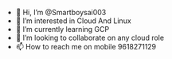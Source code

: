 - 👋 Hi, I’m @Smartboysai003
- 👀 I’m interested in Cloud And Linux
- 🌱 I’m currently learning GCP
- 💞️ I’m looking to collaborate on any cloud role
- 📫 How to reach me on mobile 9618271129

<!---
Smartboysai003/Smartboysai003 is a ✨ special ✨ repository because its `README.md` (this file) appears on your GitHub profile.
You can click the Preview link to take a look at your changes.
--->
